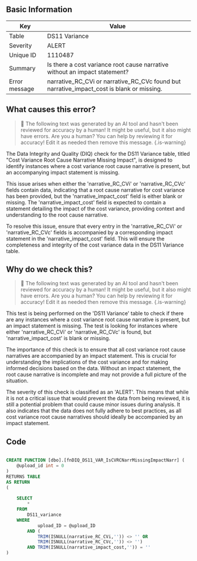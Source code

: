 ## Basic Information
| Key         | Value          |
|-------------|----------------|
| Table       | DS11 Variance |
| Severity    | ALERT |
| Unique ID   | 1110487   |
| Summary     | Is there a cost variance root cause narrative without an impact statement? |
| Error message | narrative_RC_CVi or narrative_RC_CVc found but narrative_impact_cost is blank or missing. |

## What causes this error?

> :robot: The following text was generated by an AI tool and hasn't been reviewed for accuracy by a human! It might be useful, but it also might have errors. Are you a human? You can help by reviewing it for accuracy! Edit it as needed then remove this message.
{.is-warning}

The Data Integrity and Quality (DIQ) check for the DS11 Variance table, titled "Cost Variance Root Cause Narrative Missing Impact", is designed to identify instances where a cost variance root cause narrative is present, but an accompanying impact statement is missing. 

This issue arises when either the 'narrative_RC_CVi' or 'narrative_RC_CVc' fields contain data, indicating that a root cause narrative for cost variance has been provided, but the 'narrative_impact_cost' field is either blank or missing. The 'narrative_impact_cost' field is expected to contain a statement detailing the impact of the cost variance, providing context and understanding to the root cause narrative.

To resolve this issue, ensure that every entry in the 'narrative_RC_CVi' or 'narrative_RC_CVc' fields is accompanied by a corresponding impact statement in the 'narrative_impact_cost' field. This will ensure the completeness and integrity of the cost variance data in the DS11 Variance table.
## Why do we check this?

> :robot: The following text was generated by an AI tool and hasn't been reviewed for accuracy by a human! It might be useful, but it also might have errors. Are you a human? You can help by reviewing it for accuracy! Edit it as needed then remove this message.
{.is-warning}

This test is being performed on the 'DS11 Variance' table to check if there are any instances where a cost variance root cause narrative is present, but an impact statement is missing. The test is looking for instances where either 'narrative_RC_CVi' or 'narrative_RC_CVc' is found, but 'narrative_impact_cost' is blank or missing. 

The importance of this check is to ensure that all cost variance root cause narratives are accompanied by an impact statement. This is crucial for understanding the implications of the cost variance and for making informed decisions based on the data. Without an impact statement, the root cause narrative is incomplete and may not provide a full picture of the situation.

The severity of this check is classified as an 'ALERT'. This means that while it is not a critical issue that would prevent the data from being reviewed, it is still a potential problem that could cause minor issues during analysis. It also indicates that the data does not fully adhere to best practices, as all cost variance root cause narratives should ideally be accompanied by an impact statement.
## Code

```sql

CREATE FUNCTION [dbo].[fnDIQ_DS11_VAR_IsCVRCNarrMissingImpactNarr] (
	@upload_id int = 0
)
RETURNS TABLE
AS RETURN
(
	
	SELECT
		*
	FROM 
		DS11_variance
	WHERE 
			upload_ID = @upload_ID
		AND (
			TRIM(ISNULL(narrative_RC_CVi,'')) <> '' OR 
			TRIM(ISNULL(narrative_RC_CVc,'')) <> '')
		AND TRIM(ISNULL(narrative_impact_cost,'')) = ''
)
```
